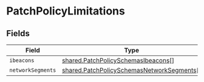 # PatchPolicyLimitations


## Fields

| Field                                                                                                         | Type                                                                                                          | Required                                                                                                      | Description                                                                                                   |
| ------------------------------------------------------------------------------------------------------------- | ------------------------------------------------------------------------------------------------------------- | ------------------------------------------------------------------------------------------------------------- | ------------------------------------------------------------------------------------------------------------- |
| `ibeacons`                                                                                                    | [shared.PatchPolicySchemasIbeacons](../../../sdk/models/shared/patchpolicyschemasibeacons.md)[]               | :heavy_minus_sign:                                                                                            | N/A                                                                                                           |
| `networkSegments`                                                                                             | [shared.PatchPolicySchemasNetworkSegments](../../../sdk/models/shared/patchpolicyschemasnetworksegments.md)[] | :heavy_minus_sign:                                                                                            | N/A                                                                                                           |